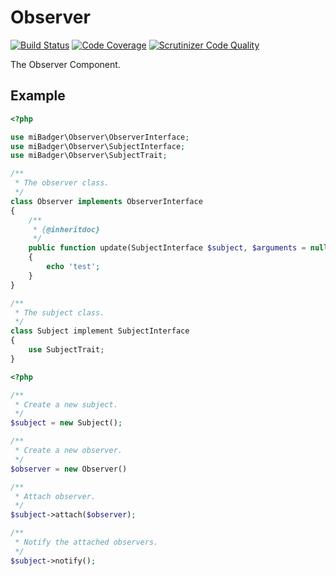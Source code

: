# Observer

[![Build Status](https://scrutinizer-ci.com/g/miBadger/miBadger.Observer/badges/build.png?b=master)](https://scrutinizer-ci.com/g/miBadger/miBadger.Observer/build-status/master)
[![Code Coverage](https://scrutinizer-ci.com/g/miBadger/miBadger.Observer/badges/coverage.png?b=master)](https://scrutinizer-ci.com/g/miBadger/miBadger.Observer/?branch=master)
[![Scrutinizer Code Quality](https://scrutinizer-ci.com/g/miBadger/miBadger.Observer/badges/quality-score.png?b=master)](https://scrutinizer-ci.com/g/miBadger/miBadger.Observer/?branch=master)

The Observer Component.

## Example

```php
<?php

use miBadger\Observer\ObserverInterface;
use miBadger\Observer\SubjectInterface;
use miBadger\Observer\SubjectTrait;

/**
 * The observer class.
 */
class Observer implements ObserverInterface
{
	/**
	 * {@inheritdoc}
	 */
	public function update(SubjectInterface $subject, $arguments = null)
	{
		echo 'test';
	}
}

/**
 * The subject class.
 */
class Subject implement SubjectInterface
{
	use SubjectTrait;
}

```

```php
<?php

/**
 * Create a new subject.
 */
$subject = new Subject();

/**
 * Create a new observer.
 */
$observer = new Observer()

/**
 * Attach observer.
 */
$subject->attach($observer);

/**
 * Notify the attached observers.
 */
$subject->notify();
```
